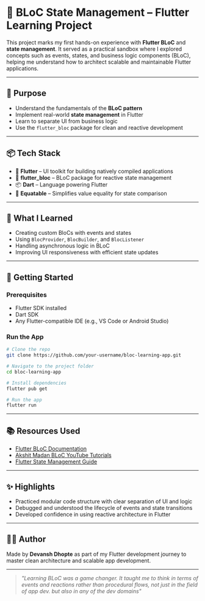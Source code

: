# 🧠 BLoC State Management – Flutter Learning Project

This project marks my first hands-on experience with **Flutter BLoC** and **state management**. It served as a practical sandbox where I explored concepts such as events, states, and business logic components (BLoC), helping me understand how to architect scalable and maintainable Flutter applications.

---

## 🎯 Purpose

- Understand the fundamentals of the **BLoC pattern**
- Implement real-world **state management** in Flutter
- Learn to separate UI from business logic
- Use the `flutter_bloc` package for clean and reactive development

---

## 📦 Tech Stack

- 💙 **Flutter** – UI toolkit for building natively compiled applications
- 🔁 **flutter_bloc** – BLoC package for reactive state management
- 📦 **Dart** – Language powering Flutter
- 🧱 **Equatable** – Simplifies value equality for state comparison

---

## 🧪 What I Learned

- Creating custom BloCs with events and states
- Using `BlocProvider`, `BlocBuilder`, and `BlocListener`
- Handling asynchronous logic in BLoC
- Improving UI responsiveness with efficient state updates

---

## 🚀 Getting Started

### Prerequisites

- Flutter SDK installed
- Dart SDK
- Any Flutter-compatible IDE (e.g., VS Code or Android Studio)

### Run the App

```bash
# Clone the repo
git clone https://github.com/your-username/bloc-learning-app.git

# Navigate to the project folder
cd bloc-learning-app

# Install dependencies
flutter pub get

# Run the app
flutter run
```

---

## 📚 Resources Used

- [Flutter BLoC Documentation](https://bloclibrary.dev/#/)
- [Akshit Madan BLoC YouTube Tutorials](https://www.youtube.com/c/ResoCoder)
- [Flutter State Management Guide](https://docs.flutter.dev/data-and-backend/state-mgmt/intro)

---

## ✨ Highlights

- Practiced modular code structure with clear separation of UI and logic
- Debugged and understood the lifecycle of events and state transitions
- Developed confidence in using reactive architecture in Flutter

---

## 👨‍💻 Author

Made by **Devansh Dhopte** as part of my Flutter development journey to master clean architecture and scalable app development.

---

> _"Learning BLoC was a game changer. It taught me to think in terms of events and reactions rather than procedural flows, not just in the field of app dev. but also in any of the dev domains"_
